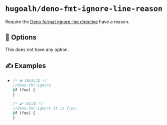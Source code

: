 # `hugoalh/deno-fmt-ignore-line-reason`

Require the [Deno format ignore line directive][deno-directive-fmt-ignore] have a reason.

## 🔧 Options

This does not have any option.

## ✍️ Examples

- ```ts
  /* ❌ INVALID */
  //deno-fmt-ignore
  if (foo) {
  }

  /* ✔️ VALID */
  //deno-fmt-ignore It is fine.
  if (foo) {
  }
  ```

[deno-directive-fmt-ignore]: https://docs.deno.com/runtime/reference/cli/fmt/#ignoring-code
